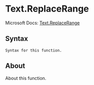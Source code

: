 ---
---

# Text.ReplaceRange

Microsoft Docs: [Text.ReplaceRange](https://docs.microsoft.com/en-us/powerquery-m/text-replacerange)

## Syntax

```powerquery-m
Syntax for this function.
```

## About

About this function.

